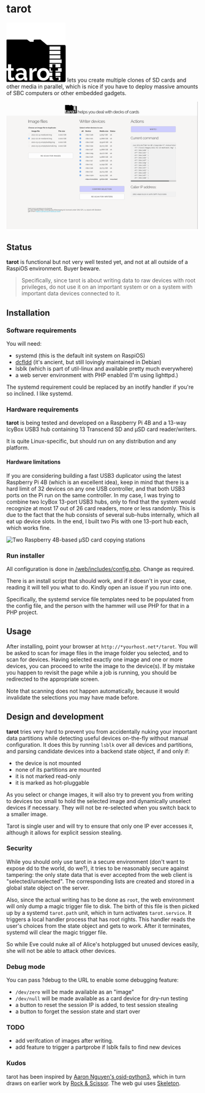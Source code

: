 # tarot
![tarot](/web/graphics/tarot.svg) lets you create multiple clones of SD
cards and other media in parallel, which is nice if you have to deploy
massive amounts of SBC computers or other embedded gadgets.

![Screenshot of main GUI v0.0.2](/doc/screenshot-main-v0.0.2.png)

## Status
**tarot** is functional but not very well tested yet, and not at all outside
of a RaspiOS environment. Buyer beware.

> Specifically, since tarot is about writing data to raw devices with root
> privileges, do not use it on an important system or on a system with
> important data devices connected to it.

## Installation
### Software requirements
You will need:
* systemd (this is the default init system on RaspiOS)
* [dcfldd](http://dcfldd.sourceforge.net/) (it's ancient, but still lovingly
maintained in Debian)
* lsblk (which is part of util-linux and available pretty much everywhere)
* a web server environment with PHP enabled (I'm using lighttpd.)

The systemd requirement could be replaced by an inotify handler if you're
so inclined. I like systemd.

### Hardware requirements
**tarot** is being tested and developed on a Raspberry Pi 4B and a 13-way
IcyBox USB3 hub containing 13 Transcend SD and µSD card reader/writers.

It is quite Linux-specific, but should run on any distribution and any
platform.

#### Hardware limitations
If you are considering building a fast USB3 duplicator using the latest
Raspberry Pi 4B (which is an excellent idea), keep in mind that there is a
hard limit of 32 devices on any one USB controller, and that both USB3 ports
on the Pi run on the same controller.
In my case, I was trying to combine two IcyBox 13-port USB3 hubs, only to find
that the system would recognize at most 17 out of 26 card readers, more or
less randomly.
This is due to the fact that the hub consists of several sub-hubs
internally, which all eat up device slots.
In the end, I built two Pis with one 13-port hub each, which works fine.

![Two Raspberry 4B-based µSD card copying stations](/docs/rpi4b-sd-copy-stations.jpg)

### Run installer
All configuration is done in [/web/includes/config.php](/web/includes/config.php). 
Change as required.

There is an install script that should work, and if it doesn't in your case, 
reading it will tell you what to do.
Kindly open an issue if you run into one.

Specifically, the systemd service file templates need to be populated from
the config file, and the person with the hammer will use PHP for that in a
PHP project.

## Usage
After installing, point your browser at `http://*yourhost.net*/tarot`. You
will be asked to scan for image files in the image folder you selected, and
to scan for devices. Having selected exactly one image and one or more
devices, you can proceed to write the image to the device(s).
If by mistake you happen to revisit the page while a job is running, you
should be redirected to the appropriate screen.

Note that scanning does not happen automatically, because it would
invalidate the selections you may have made before.

## Design and development
**tarot** tries very hard to prevent you from accidentally nuking your
important data partitions while detecting useful devices on-the-fly without
manual configuration. It does this by running `lsblk` over all devices and
partitions, and parsing candidate devices into a backend state object, if and
only if:
* the device is not mounted
* none of its partitions are mounted
* it is not marked read-only
* it is marked as hot-pluggable

As you select or change images, it  will also try to prevent you from 
writing to devices too small to hold the selected image and dynamically
unselect devices if necessary. They will not be re-selected when you switch
back to a smaller image.

Tarot is single user and will try to ensure that only one IP ever accesses
it, although it allows for explicit session stealing.

### Security
While you should only use tarot in a secure environment (don't want to
expose dd to the world, do we?), it tries to be reasonably secure against
tampering: the only state data that is ever accepted from the web client is
"selected/unselected". The corresponding lists are created and stored in a
global state object on the server.

Also, since the actual writing has to be done as `root`, the web environment
will only dump a magic trigger file to disk. The birth of this file is then
picked up by a systemd `tarot.path` unit, which in turn activates
`tarot.service`. It triggers a local handler process that has root rights.
This handler reads the user's choices from the state object and gets to
work. After it terminates, systemd will clear the magic trigger file.

So while Eve could nuke all of Alice's hotplugged but unused devices easily,
she will not be able to attack other devices.

### Debug mode
You can pass ?debug to the URL to enable some debugging feature:
* `/dev/zero` will be made available as an "image"
* `/dev/null` will be made available as a card device for dry-run testing
* a button to reset the session IP is added, to test session stealing
* a button to forget the session state and start over

### TODO
* add verifcation of images after writing.
* add feature to trigger a partprobe if lsblk fails to find new devices

### Kudos

tarot has been inspired by [Aaron Nguyen's
osid-python3](https://github.com/aaronnguyen/osid-python3), which in turn
draws on earlier work by [Rock &
Scissor](https://github.com/rockandscissor/osid).
The web gui uses [Skeleton](https://getskeleton.com).
